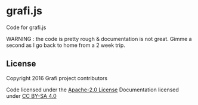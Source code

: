 # grafi.js
Code for grafi.js

WARNING : the code is pretty rough & documentation is not great. Gimme a second as I go back to home from a 2 week trip.


## License
Copyright 2016 Grafi project contributors

Code licensed under the [Apache-2.0 License](http://www.apache.org/licenses/LICENSE-2.0)
Documentation licensed under [CC BY-SA 4.0](http://creativecommons.org/licenses/by-sa/4.0/)
